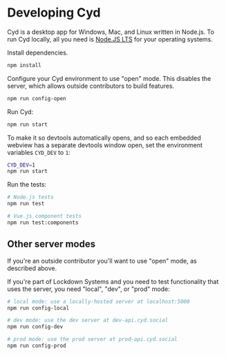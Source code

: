 # Developing Cyd

Cyd is a desktop app for Windows, Mac, and Linux written in Node.js. To run Cyd locally, all you need is [Node.JS LTS](https://nodejs.org/en) for your operating systems.

Install dependencies.

```sh
npm install
```

Configure your Cyd environment to use "open" mode. This disables the server, which allows outside contributors to build features.

```sh
npm run config-open
```

Run Cyd:

```sh
npm run start
```

To make it so devtools automatically opens, and so each embedded webview has a separate devtools window open, set the environment variables `CYD_DEV` to `1`:

```sh
CYD_DEV=1
npm run start
```

Run the tests:

```sh
# Node.js tests
npm run test

# Vue.js component tests
npm run test:components
```

## Other server modes

If you're an outside contributor you'll want to use "open" mode, as described above.

If you're part of Lockdown Systems and you need to test functionality that uses the server, you need "local", "dev", or "prod" mode:

```sh
# local mode: use a locally-hosted server at localhost:5000
npm run config-local

# dev mode: use the dev server at dev-api.cyd.social
npm run config-dev

# prod mode: use the prod server at prod-api.cyd.social
npm run config-prod
```
